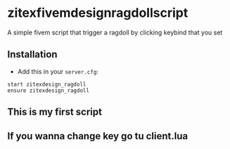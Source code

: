 # zitexfivemdesignragdollscript
 A simple fivem script that trigger a ragdoll by clicking keybind that you set

 
## Installation
- Add this in your `server.cfg`:

```
start zitexdesign_ragdoll
ensure zitexdesign_ragdoll
```

## This is my first script



## If you wanna change key  go tu client.lua
